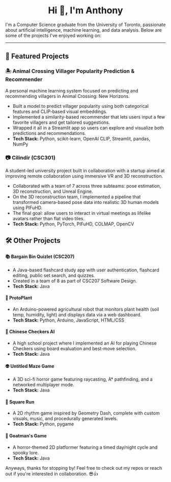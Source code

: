 <h1 align="center">Hi 👋, I'm Anthony</h1>

I'm a Computer Science graduate from the University of Toronto, passionate about artificial intelligence, machine learning, and data analysis. Below are some of the projects I've enjoyed working on:

---

## 🌟 Featured Projects

### 🏝️ Animal Crossing Villager Popularity Prediction & Recommender
A personal machine learning system focused on predicting and recommending villagers in Animal Crossing: New Horizons.
- Built a model to predict villager popularity using both categorical features and CLIP-based visual embeddings.
- Implemented a similarity-based recommender that lets users input a few favorite villagers and get tailored suggestions.
- Wrapped it all in a Streamlit app so users can explore and visualize both predictions and recommendations.
- **Tech Stack:** Python, scikit-learn, OpenAI CLIP, Streamlit, pandas, NumPy

### 📷 Cilindir (CSC301)
A student-led university project built in collaboration with a startup aimed at improving remote collaboration using immersive VR and 3D reconstruction.
- Collaborated with a team of 7 across three subteams: pose estimation, 3D reconstruction, and Unreal Engine.
- On the 3D reconstruction team, I implemented a pipeline that transformed camera-based pose data into realistic 3D human models using PIFuHD.
- The final goal: allow users to interact in virtual meetings as lifelike avatars rather than flat video tiles.
- **Tech Stack:** Python, PyTorch, PIFuHD, COLMAP, OpenCV

## 🛠️ Other Projects

#### 📚 Bargain Bin Quizlet (CSC207)
- A Java-based flashcard study app with user authentication, flashcard editing, public set search, and quizzes.  
- Created in a team of 8 as part of CSC207 Software Design.
- **Tech Stack:** Java

#### 🌱 ProtoPlant  
- An Arduino-powered agricultural robot that monitors plant health (soil temp, humidity, light) and displays data via a web dashboard.  
- **Tech Stack:** Python, Arduino, JavaScript, HTML/CSS

#### 🎲 Chinese Checkers AI  
- A high school project where I implemented an AI for playing Chinese Checkers using board evaluation and best-move selection.
- **Tech Stack:** Java

#### 👽 Untitled Maze Game  
- A 3D sci-fi horror game featuring raycasting, A* pathfinding, and a networked multiplayer mode.  
- **Tech Stack:** Java

#### 💠 Square Run  
- A 2D rhythm game inspired by Geometry Dash, complete with custom visuals, music, and procedurally generated levels.  
- **Tech Stack:** Python, pygame

#### 🐐 Goatman's Game  
- A horror-themed 2D platformer featuring a timed day/night cycle and spooky lore.
- **Tech Stack:** Java

Anyways, thanks for stopping by! Feel free to check out my repos or reach out if you're interested in collaboration. 😎👍
